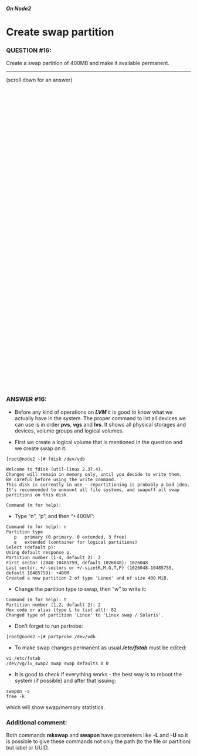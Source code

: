 ***On Node2***

# Create swap partition

### QUESTION #16: 
Create a swap partition of 400MB and make it available permanent. 

***
(scroll down for an answer)

<br/><br/><br/><br/><br/><br/><br/><br/><br/><br/><br/><br/><br/><br/><br/><br/><br/><br/><br/><br/><br/><br/><br/><br/>
<br/><br/><br/><br/><br/><br/><br/><br/><br/><br/><br/><br/><br/><br/><br/><br/><br/><br/><br/><br/><br/><br/><br/><br/>

### ANSWER #16:

* Before any kind of operations on ***LVM*** it is good to know what we actually have in the system. The proper command to list all
devices we can use is in order **pvs**, **vgs** and **lvs**. It shows all physical storages and devices, volume groups and logical volumes.

* First we create a logical volume that is mentioned in the question and we create swap on it:
```
[root@node2 ~]# fdisk /dev/vdb

Welcome to fdisk (util-linux 2.37.4).
Changes will remain in memory only, until you decide to write them.
Be careful before using the write command.
This disk is currently in use - repartitioning is probably a bad idea.
It's recommended to unmount all file systems, and swapoff all swap partitions on this disk.

Command (m for help): 
```
* Type “n”, “p”, and then “+400M”:

```
Command (m for help): n
Partition type
   p   primary (0 primary, 0 extended, 3 free)
   e   extended (container for logical partitions)
Select (default p):
Using default response p.
Partition number (1-4, default 2): 2
First sector (2048-10485759, default 1026048): 1026048
Last sector, +/-sectors or +/-size{K,M,G,T,P} (1026048-10485759, default 10485759): +400M
Created a new partition 2 of type 'Linux' and of size 400 MiB.
```

* Change the partition type to swap, then “w” to write it:

```
Command (m for help): t
Partition number (1,2, default 2): 2
Hex code or alias (type L to list all): 82
Changed type of partition 'Linux' to 'Linux swap / Solaris'.
```

* Don’t forget to run partrobe:
```
[root@node2 ~]# partprobe /dev/vdb
```




* To make swap changes permanent as usual ***/etc/fstab*** must be edited:

```
vi /etc/fstab
/dev/vg/lv_swap2 swap swap defaults 0 0
```

* It is good to check if everything works - the best way is to reboot the system (if possible) and after that issuing:


```
swapon -s
free -k
```

which will show swap/memory statistics.


### Additional comment:

Both commands **mkswap** and **swapon** have parameters like **-L** and **-U** so it is possible to give these commands not only the
path (to the file or partition) but label or UUID.

